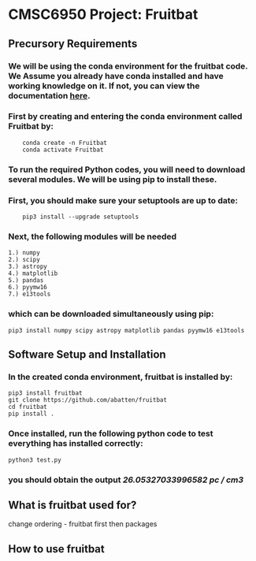 # CMSC6950 Project: Fruitbat

## Precursory Requirements

### We will be using the conda environment for the fruitbat code. We Assume you already have conda installed and have working knowledge on it. If not, you can view the documentation [here](https://docs.conda.io/en/latest/).

### First by creating and entering the conda environment called Fruitbat by:
        conda create -n Fruitbat
        conda activate Fruitbat

### To run the required Python codes, you will need to download several modules. We will be using pip to install these.
### First, you should make sure your setuptools are up to date:
        pip3 install --upgrade setuptools

### Next, the following modules will be needed
	1.) numpy
	2.) scipy
	3.) astropy
	4.) matplotlib
	5.) pandas
	6.) pyymw16
	7.) e13tools
### which can be downloaded simultaneously using pip:
	pip3 install numpy scipy astropy matplotlib pandas pyymw16 e13tools

## Software Setup and Installation

### In the created conda environment, fruitbat is installed by:
	pip3 install fruitbat
	git clone https://github.com/abatten/fruitbat
	cd fruitbat
	pip install .

### Once installed, run the following python code to test everything has installed correctly:

	python3 test.py

### you should obtain the output *26.05327033996582 pc / cm3*


## What is fruitbat used for?
 change ordering - fruitbat first then packages
## How to use fruitbat

